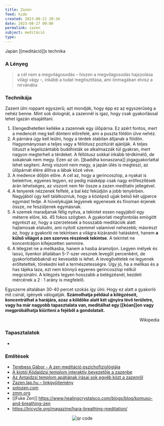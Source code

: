 ```yaml
---
title: Zazen
feed: hide
created: 2023-08-21 20:34
date: 2023-08-27 09:00
permalink: zazen
subject: meditáció
type: 
---
```


Japán [[meditáció]]s technika

### A Lényeg

> a cél nem a megvilágosodás – hiszen a megvilágosodás hajszolása világi vágy –, inkább a tudat megtisztítása, ami önmagában elvisz a nirvánába

### Technikája

Zazent ülni roppant egyszerű; azt mondják, hogy épp ez az egyszerűség a nehéz benne. Mint sok dolognál, a zazennél is igaz, hogy csak gyakorlással lehet igazán elsajátítani.

1.  Elengedhetetlen kelléke a zazennek egy ülőpárna. Ez azért fontos, mert a medencét meg kell dönteni előrefelé, ami a puszta földön ülve nehéz.
2.  A párnára úgy kell leülni, hogy a térdek stabilan álljanak a földön. Hagyományosan a teljes vagy a féllótusz pozitúrát ajánlják. A teljes lótuszt a legelszántabb buddhisták se alkalmazzák túl gyakran, mert nagyon megterheli a térdeket. A féllótusz sokkal inkább térdkímélő, de sokaknak nem megy. Ezen az ún. [[baddha konaszana]] jógagyakorlattal lehet segíteni. Amíg viszont nem megy, a japán ülés is megteszi, az ülőpárnát élére állítva a lábak közé véve.
3.  A medence dőljön előre. A cél az, hogy a gerincoszlop, a nyakat is beleértve, egyenes legyen, ez pedig másképp csak nagy erőfeszítések árán lehetséges, az viszont nem fér össze a zazen meditatív jellegével.
4.  A tenyerek nézzenek felfelé, a bal kéz feküdjön a jobb tenyérben. Nagyjából úgy kell találkozniuk, hogy a középső ujjak belső két ujjperce egymást fedje. A hüvelykujjak legyenek egyenesek és finoman érjenek össze, ne feszüljenek egymásnak.
5.  A szemek maradjanak félig nyitva, a tekintet essen nagyjából egy méterre előre, kb. 45 fokos szögben. A gyakorlati megfontolás emögött egyrészt az, hogy a szerzetesek a hosszabb meditációk alatt hajlamosak elaludni, ami nyitott szemmel valamivel nehezebb; másrészt az, hogy a gyakorló ne tekintsen a világra kizárandó hatásként, hanem **a külső világot a zen szerves részének tekintse**. A tekintet ne koncentráljon kifejezetten semmire.
6.  A lélegzet ne a mellkasba, hanem a hasba áramoljon. Legyen mélyek és lassú, ilyenkor általában 5-7-szer vesznek levegőt percenként, de gyakorlottabbaknál ez kevesebb is lehet. A levegővételek ne legyenek erőltetettek, törekedni kell a természetességre. Úgy jó, ha a mellkas és a has tájéka laza, ezt nem könnyű egyenes gerincoszlop nélkül megcsinálni. A kilégzés legyen hosszabb a belégzésnél, kezdeti mércének a 2 : 1 arány is megfelelő.

Egyszerre általában 30-40 percet szokás így ülni. Hogy ez alatt a gyakorló mit csinál, igények válogatják. **Számolhatja például a kilégzéseit, koncentrálhat a harájára, azaz a köldöke alatt két ujjnyira lévő területre, vagy ha már nagyobb tapasztalata van, meditálhat egy [[kóan]]on vagy megpróbálhatja kiüríteni a fejéből a gondolatait.**

<p style="text-align: right;">Wikipedia</p>

### Tapasztalatok

- 

### Említések

-   [Terebess Gábor - A zen meditáció pszichofiziológiája](http://www.terebess.hu/terebessgabor/zenpszicho.html)
-   [A kiotói Kódaidzsi templom interaktív bevezetője a zazenbe](http://www.do-not-zzz.com/)
-   [Az Antaidzsi templom apátjának írásai sok egyéb közt a zazenről](http://antaiji.dogen-zen.de/eng/adult0.shtml)
-   [Zazen.lap.hu – linkgyűjtemény](http://zazen.lap.hu/)
-   [sotozen.com](https://www.sotozen.com/eng/practice/zazen/howto/index.html)
-   [zmm.org](https://zmm.org/teachings-and-training/meditation-instructions/)
-   [[Fuke Zen]] https://www.healingcrystalsco.com/blogs/blog/komuso-and-breathing-zen
-   https://tricycle.org/magazine/hara-breathing-meditation/



<p style="text-align: center;"><img src="https://chart.googleapis.com/chart?cht=qr&chl=https://notes.andrasdenes.com/zazen&chs=180x180&choe=UTF-8&chld=L|2" alt="qr code"></p>

